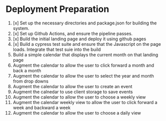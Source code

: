# Deployment Preparation
1. [x] Set up the necessary directories and package.json for building the system.
2. [x] Set up Github Actions, and ensure the pipeline passes.
3. [x] Build the initial landing page and deploy it using github pages
4. [x] Build a cypress test suite and ensure that the Javascript on the page loads.  Integrate that test suie into the build
6. Build a simple calendar that displays the current month on that landing page
7. Augment the calendar to allow the user to click forward a month and back a month
8. Augment the calendar to allow the user to select the year and month from drop downs
9. Augment the calendar to allow the user to create an event
10. Augment the calnedar to use client storage to save events
11. Augment the calendar to allow the user to choose a weekly view
12. Augment the calendar weekly view to allow the user to click forward a week and backward a week
13. Augment the calendar to allow the user to choose a daily view
